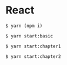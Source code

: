 # React

```
$ yarn (npm i)
```

```
$ yarn start:basic
```


```
$ yarn start:chapter1
```


```
$ yarn start:chapter2
```
